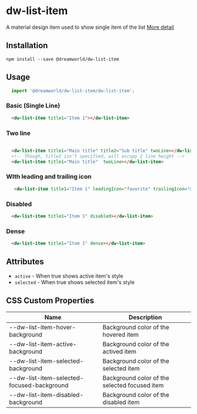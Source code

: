 # dw-list-item

A material design item used to show single item of the list [More detail](https://material.io/components/lists/#)

## Installation

```
npm install --save @dreamworld/dw-list-item
```

## Usage

```js
  import '@dreamworld/dw-list-item/dw-list-item';
```

### Basic (Single Line)

```html
  <dw-list-item title1="Item 1"></dw-list-item>
```

### Two line

```html
  
  <dw-list-item title1="Main title" title2="Sub title" twoLine></dw-list-item>
  <!-- Though, title2 isn't specified, will occupy 2 line height -->
  <dw-list-item title1="Main title"  twoLine></dw-list-item>
```

### WIth leading and trailing icon

```html
   <dw-list-item title1="Item 1" leadingIcon="favorite" trailingIcon="done"></dw-list-item>
```

### Disabled

```html
  <dw-list-item title1="Item 1" disabled></dw-list-item>
```

### Dense

```html
  <dw-list-item title1="Item 1" dense></dw-list-item>
```

## Attributes
- `active` - When true shows active item's style
- `selected` - When true shows selected item's style

## CSS Custom Properties
| Name  | Description |
| ----  | ----------- |
| --dw-list-item-hover-background | Background color of the hovered item  |
| --dw-list-item-active-background | Background color of the actived item  |
| --dw-list-item-selected-background | Background color of the selected item  |
| --dw-list-item-selected-focused-background | Background color of the selected focused item |
| --dw-list-item-disabled-background | Background color of the disabled item |

